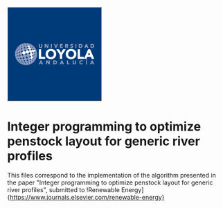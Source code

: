 ![Loyola Logo](https://github.com/atapiaco/PenstockOptimizer/blob/master/logo.png)

# Integer programming to optimize penstock layout for generic river profiles

This files correspond to the implementation of the algorithm presented in the paper "Integer programming to optimize penstock layout for generic river profiles", submitted to !Renewable Energy]{https://www.journals.elsevier.com/renewable-energy}
